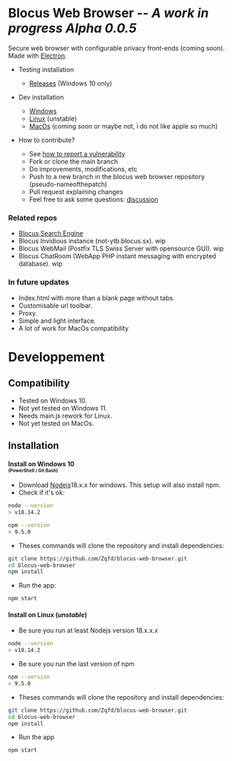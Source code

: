 # Blocus Web Browser ***-- A work in progress Alpha 0.0.5***

Secure web browser with configurable privacy front-ends (coming soon).
Made with [Electron](https://github.com/electron/electron).

- Testing installation
    - [Releases](https://github.com/Zqfd/blocus-web-browser/releases) (Windows 10 only)

- Dev installation
    - [Windows](#installwin)
    - [Linux](#installdeb) (unstable)
    - [MacOs](#installmac) (coming soon or maybe not, i do not like apple so much)

- How to contribute?
    - See [how to report a vulnerability](https://github.com/Zqfd/blocus-web-browser/blob/main/SECURITY.md)
    - Fork or clone the main branch
    - Do improvements, modifications, etc
    - Push to a new branch in the blocus web browser repository (pseudo-nameofthepatch)
    - Pull request explaining changes
    - Feel free to ask some questions: [discussion](https://github.com/Zqfd/blocus-web-browser/discussions)

### Related repos

- [Blocus Search Engine](https://github.com/Zqfd/blocus-search-engine)
- Blocus Invidious instance (not-ytb.blocus.sx). wip
- Blocus WebMail (Postfix TLS Swiss Server with opensource GUI). wip
- Blocus ChatRoom (WebApp PHP instant messaging with encrypted database). wip


### In future updates

- Index.html with more than a blank page without tabs.
- Customisable url toolbar.
- Proxy.
- Simple and light interface.
- A lot of work for MacOs compatibility

# Developpement

## Compatibility
- Tested on Windows 10.
- Not yet tested on Windows 11.
- Needs main.js rework for Linux.
- Not yet tested on MacOs.

## <a name="install">Installation<a>

#### <a name="installwin">Install on Windows 10</a><br><span style="font-size:10px;">(PowerShell / Git Bash)</span>

- Download [Nodejs](https://nodejs.org/en/download/)18.x.x for windows. This setup will also install npm.
- Check if it's ok:
```sh
node --version
> v18.14.2
```
```sh
npm --version
> 9.5.0
```

- Theses commands will clone the repository and install dependencies:<br>
```sh
git clone https://github.com/Zqfd/blocus-web-browser.git
cd blocus-web-browser
npm install
```

- Run the app:
```sh
npm start
```

#### <a name="installdeb">Install on Linux</a> (*unstable*)
- Be sure you run at least Nodejs version 18.x.x.x
```sh
node --version
> v18.14.2
```
- Be sure you run the last version of npm
```sh
npm --version
> 9.5.0
```
- Theses commands will clone the repository and install dependencies:
```sh
git clone https://github.com/Zqfd/blocus-web-browser.git
cd blocus-web-browser
npm install
```
- Run the app
```sh
npm start
```

